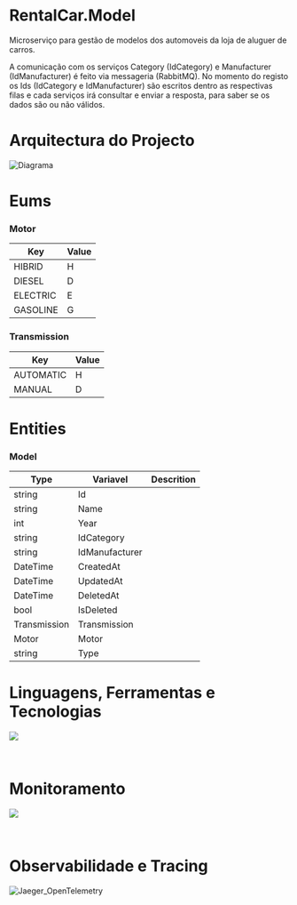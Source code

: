 # RentalCar.Model
Microserviço para gestão de modelos dos automoveis da loja de aluguer de carros.

A comunicação com os serviços Category (IdCategory) e Manufacturer (IdManufacturer) é feito via messageria (RabbitMQ). No momento do registo os Ids (IdCategory e IdManufacturer) são escritos dentro as respectivas filas e cada serviços irá consultar e enviar a resposta, para saber se os dados são ou não válidos.

# Arquitectura do Projecto
![Diagrama](https://github.com/user-attachments/assets/3f4e648a-f0dd-4e5f-b633-d5fdbe90098a)


# Eums

### Motor
| Key      | Value | 
|----------|-------|
| HIBRID   | H     |
| DIESEL   | D     |
| ELECTRIC | E     |
| GASOLINE | G     |

### Transmission
| Key       | Value | 
|-----------|-------|
| AUTOMATIC |   H   |
| MANUAL    |   D   |

# Entities
### Model
| Type          | Variavel       | Descrition |
|---------------|----------------|------------|
| string        |   Id           |            |
| string        |   Name         |            |
| int           |   Year         |            |
| string        | IdCategory     |            |
| string        | IdManufacturer |            |
| DateTime      |   CreatedAt    |            |
| DateTime      |   UpdatedAt    |            |
| DateTime      |   DeletedAt    |            |
| bool          |   IsDeleted    |            |
| Transmission  |   Transmission |            |
| Motor         |   Motor        |            |
| string        |   Type         |            |

# Linguagens, Ferramentas e Tecnologias
<div align="left">
  <p align="left">
    <a href="https://go-skill-icons.vercel.app/">
      <img src="https://go-skill-icons.vercel.app/api/icons?i=cs,dotnet,mysql,rabbitmq,git,kubernetes,docker,sonarqube,swagger,postman,githubactions,aws" />
    </a>
  </p>
</div> <br/>

# Monitoramento
<div align="left">
  <p align="left">
    <a href="https://go-skill-icons.vercel.app/">
      <img src="https://go-skill-icons.vercel.app/api/icons?i=prometheus,grafana" />
    </a>
  </p>
</div> <br/>

# Observabilidade e Tracing
![Jaeger_OpenTelemetry](https://github.com/user-attachments/assets/bac7e17b-c42c-48a8-83ab-c0c3c1b0f3dc)

<br/>



